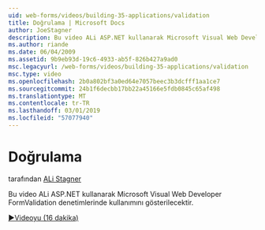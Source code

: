 ```yaml
---
uid: web-forms/videos/building-35-applications/validation
title: Doğrulama | Microsoft Docs
author: JoeStagner
description: Bu video ALi ASP.NET kullanarak Microsoft Visual Web Developer FormValidation denetimlerinde kullanımını gösterilecektir.
ms.author: riande
ms.date: 06/04/2009
ms.assetid: 9b9eb93d-19c6-4933-ab5f-826b427a9ad0
msc.legacyurl: /web-forms/videos/building-35-applications/validation
msc.type: video
ms.openlocfilehash: 2b0a802bf3a0ed64e7057beec3b3dcfff1aa1ce7
ms.sourcegitcommit: 24b1f6decbb17bb22a45166e5fdb0845c65af498
ms.translationtype: MT
ms.contentlocale: tr-TR
ms.lasthandoff: 03/01/2019
ms.locfileid: "57077940"
---
```

<a name="validation"></a>Doğrulama
====================
tarafından [ALi Stagner](https://github.com/JoeStagner)

Bu video ALi ASP.NET kullanarak Microsoft Visual Web Developer FormValidation denetimlerinde kullanımını gösterilecektir.

[&#9654;Videoyu (16 dakika)](https://channel9.msdn.com/Blogs/ASP-NET-Site-Videos/validation)
